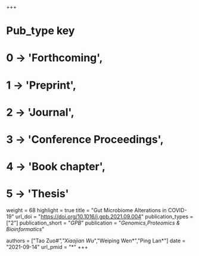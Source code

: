 +++
# Pub_type key
# 0 -> 'Forthcoming',
# 1 -> 'Preprint',
# 2 -> 'Journal',
# 3 -> 'Conference Proceedings',
# 4 -> 'Book chapter',
# 5 -> 'Thesis'

weight = 68
highlight = true
title = "Gut Microbiome Alterations in COVID-19"
url_doi = "https://doi.org/10.1016/j.gpb.2021.09.004"
publication_types = ["2"]
publication_short = "*GPB*"
publication = "*Genomics,Proteomics & Bioinformatics*"

authors = ["Tao Zuo#*","Xiaojian Wu*","Weiping Wen*","Ping Lan*"]
date = "2021-09-14"
url_pmid = "*"
+++
